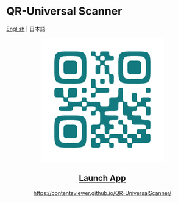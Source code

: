 # QR-Universal Scanner

[English](./README_jp.md) | 日本語

<p align="center">
    <a href="./logo.png">
      <img src="./logo.png"/>
    </a>
</p>
<h2 align="center">
    <a  href="https://contentsviewer.github.io/QR-UniversalScanner/">Launch App</a>
</h2>
<p align="center">
    <a href="https://contentsviewer.github.io/QR-UniversalScanner/">
      https://contentsviewer.github.io/QR-UniversalScanner/
    </a>
</p>

